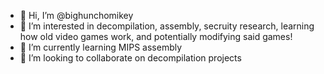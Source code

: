 - 👋 Hi, I’m @bighunchomikey
- 👀 I’m interested in decompilation, assembly, secruity research, learning how old video games work, and potentially modifying said games! 
- 🌱 I’m currently learning MIPS assembly
- 💞️ I’m looking to collaborate on decompilation projects
<!---
bighunchomikey/bighunchomikey is a ✨ special ✨ repository because its `README.md` (this file) appears on your GitHub profile.
You can click the Preview link to take a look at your changes.
--->
